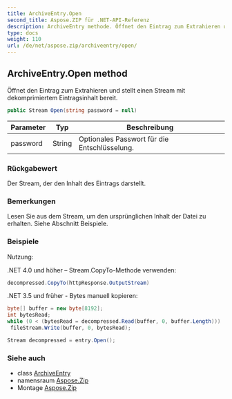 ```yaml
---
title: ArchiveEntry.Open
second_title: Aspose.ZIP für .NET-API-Referenz
description: ArchiveEntry methode. Öffnet den Eintrag zum Extrahieren und stellt einen Stream mit dekomprimiertem Eintragsinhalt bereit.
type: docs
weight: 110
url: /de/net/aspose.zip/archiveentry/open/
---
```

## ArchiveEntry.Open method

Öffnet den Eintrag zum Extrahieren und stellt einen Stream mit dekomprimiertem Eintragsinhalt bereit.

```csharp
public Stream Open(string password = null)
```

| Parameter | Typ | Beschreibung |
| --- | --- | --- |
| password | String | Optionales Passwort für die Entschlüsselung. |

### Rückgabewert

Der Stream, der den Inhalt des Eintrags darstellt.

### Bemerkungen

Lesen Sie aus dem Stream, um den ursprünglichen Inhalt der Datei zu erhalten. Siehe Abschnitt Beispiele.

### Beispiele

Nutzung:

.NET 4.0 und höher – Stream.CopyTo-Methode verwenden:

```csharp
decompressed.CopyTo(httpResponse.OutputStream)
```

.NET 3.5 und früher - Bytes manuell kopieren:

```csharp
byte[] buffer = new byte[8192];
int bytesRead;
while (0 < (bytesRead = decompressed.Read(buffer, 0, buffer.Length)))
 fileStream.Write(buffer, 0, bytesRead);
```

```csharp
Stream decompressed = entry.Open();
```

### Siehe auch

* class [ArchiveEntry](../)
* namensraum [Aspose.Zip](../../archiveentry/)
* Montage [Aspose.Zip](../../../)


